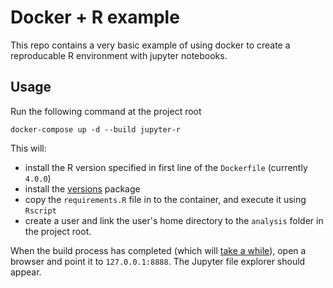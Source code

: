 # Docker + R example

This repo contains a very basic example of using
docker to create a reproducable R environment
with jupyter notebooks.



## Usage

Run the following command at the project root

```
docker-compose up -d --build jupyter-r
```
This will:

- install the R version
specified in first line of the `Dockerfile`
(currently `4.0.0`)
- install the [versions](https://cran.r-project.org/web/packages/versions/index.html) package
- copy the `requirements.R` file in to the container, and execute it using `Rscript`
- create a user and link the user's home directory to the `analysis` folder in
the project root.

When the build process has completed 
(which will [take a while](https://xkcd.com/303/)), 
open a browser and point it to `127.0.0.1:8888`.
The Jupyter file explorer should appear.
